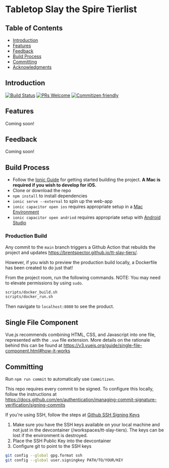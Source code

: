 # Tabletop Slay the Spire Tierlist

## Table of Contents

- [Introduction](#introduction)
- [Features](#features)
- [Feedback](#feedback)
- [Build Process](#build-process)
- [Committing](#committing)
- [Acknowledgments](#acknowledgments)

## Introduction

[![Build Status](https://github.com/brentspector/tt-slay-tiers/actions/workflows/webApp.yml/badge.svg)](https://github.com/brentspector/tt-slay-tiers/actions/workflows/webApp.yml)
[![PRs Welcome](https://img.shields.io/badge/PRs-welcome-brightgreen.svg?style=flat-square)](http://makeapullrequest.com)
[![Commitizen friendly](https://img.shields.io/badge/commitizen-friendly-brightgreen.svg?style=flat-square)](http://commitizen.github.io/cz-cli/)

## Features

Coming soon!

## Feedback

Coming soon!

## Build Process

- Follow the [Ionic Guide](https://ionicframework.com/docs/intro/environment) for getting started building the project. **A Mac is required if you wish to develop for iOS.**
- Clone or download the repo
- `npm install` to install dependencies
- `ionic serve --external` to spin up the web-app
- `ionic capacitor open ios` requires appropriate setup in a [Mac Environment](https://ionicframework.com/docs/developing/ios)
- `ionic capacitor open andriod` requires appropriate setup with [Android Studio](https://ionicframework.com/docs/developing/android)

### Production Build

Any commit to the `main` branch triggers a Github Action that rebuilds the project and updates https://brentspector.github.io/tt-slay-tiers/.

However, if you wish to preview the production build locally, a Dockerfile has been created to do just that!

From the project room, run the following commands. NOTE: You may need to elevate permissions by using `sudo`.

```bash
scripts/docker_build.sh
scripts/docker_run.sh
```

Then navigate to `localhost:8080` to see the product.

## Single File Component

Vue.js recommends combining HTML, CSS, and Javascript into one file, represented with the `.vue` file extension. More details on the rationale behind this can be found at https://v3.vuejs.org/guide/single-file-component.html#how-it-works

## Committing

Run `npm run commit` to automatically use `Commitizen`.

This repo requires every commit to be signed. To configure this locally, follow the instructions at https://docs.github.com/en/authentication/managing-commit-signature-verification/signing-commits

If you're using SSH, follow the steps at [Github SSH Signing Keys](https://docs.github.com/en/authentication/managing-commit-signature-verification/about-commit-signature-verification#ssh-commit-signature-verification)
1. Make sure you have the SSH keys available on your local machine and not just in the devcontainer (/workspaces/tt-slay-tiers). The keys can be lost if the environment is destroyed.
2. Place the SSH Public Key into the devcontainer
3. Configure git to point to the SSH keys
```bash
git config --global gpg.format ssh
git config --global user.signingkey PATH/TO/YOUR/KEY
```